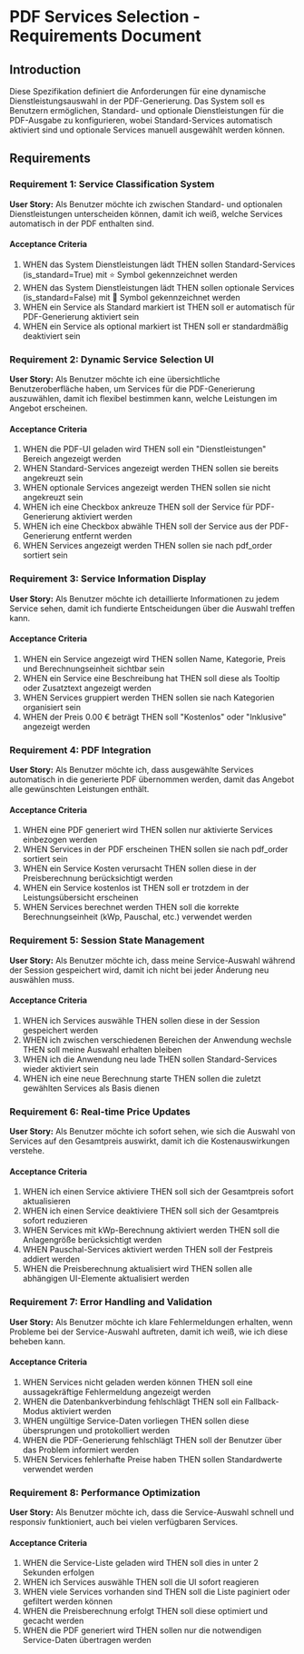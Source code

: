 # PDF Services Selection - Requirements Document

## Introduction

Diese Spezifikation definiert die Anforderungen für eine dynamische Dienstleistungsauswahl in der PDF-Generierung. Das System soll es Benutzern ermöglichen, Standard- und optionale Dienstleistungen für die PDF-Ausgabe zu konfigurieren, wobei Standard-Services automatisch aktiviert sind und optionale Services manuell ausgewählt werden können.

## Requirements

### Requirement 1: Service Classification System

**User Story:** Als Benutzer möchte ich zwischen Standard- und optionalen Dienstleistungen unterscheiden können, damit ich weiß, welche Services automatisch in der PDF enthalten sind.

#### Acceptance Criteria

1. WHEN das System Dienstleistungen lädt THEN sollen Standard-Services (is_standard=True) mit ⭐ Symbol gekennzeichnet werden
2. WHEN das System Dienstleistungen lädt THEN sollen optionale Services (is_standard=False) mit 🔧 Symbol gekennzeichnet werden
3. WHEN ein Service als Standard markiert ist THEN soll er automatisch für PDF-Generierung aktiviert sein
4. WHEN ein Service als optional markiert ist THEN soll er standardmäßig deaktiviert sein

### Requirement 2: Dynamic Service Selection UI

**User Story:** Als Benutzer möchte ich eine übersichtliche Benutzeroberfläche haben, um Services für die PDF-Generierung auszuwählen, damit ich flexibel bestimmen kann, welche Leistungen im Angebot erscheinen.

#### Acceptance Criteria

1. WHEN die PDF-UI geladen wird THEN soll ein "Dienstleistungen" Bereich angezeigt werden
2. WHEN Standard-Services angezeigt werden THEN sollen sie bereits angekreuzt sein
3. WHEN optionale Services angezeigt werden THEN sollen sie nicht angekreuzt sein
4. WHEN ich eine Checkbox ankreuze THEN soll der Service für PDF-Generierung aktiviert werden
5. WHEN ich eine Checkbox abwähle THEN soll der Service aus der PDF-Generierung entfernt werden
6. WHEN Services angezeigt werden THEN sollen sie nach pdf_order sortiert sein

### Requirement 3: Service Information Display

**User Story:** Als Benutzer möchte ich detaillierte Informationen zu jedem Service sehen, damit ich fundierte Entscheidungen über die Auswahl treffen kann.

#### Acceptance Criteria

1. WHEN ein Service angezeigt wird THEN sollen Name, Kategorie, Preis und Berechnungseinheit sichtbar sein
2. WHEN ein Service eine Beschreibung hat THEN soll diese als Tooltip oder Zusatztext angezeigt werden
3. WHEN Services gruppiert werden THEN sollen sie nach Kategorien organisiert sein
4. WHEN der Preis 0.00 € beträgt THEN soll "Kostenlos" oder "Inklusive" angezeigt werden

### Requirement 4: PDF Integration

**User Story:** Als Benutzer möchte ich, dass ausgewählte Services automatisch in die generierte PDF übernommen werden, damit das Angebot alle gewünschten Leistungen enthält.

#### Acceptance Criteria

1. WHEN eine PDF generiert wird THEN sollen nur aktivierte Services einbezogen werden
2. WHEN Services in der PDF erscheinen THEN sollen sie nach pdf_order sortiert sein
3. WHEN ein Service Kosten verursacht THEN sollen diese in der Preisberechnung berücksichtigt werden
4. WHEN ein Service kostenlos ist THEN soll er trotzdem in der Leistungsübersicht erscheinen
5. WHEN Services berechnet werden THEN soll die korrekte Berechnungseinheit (kWp, Pauschal, etc.) verwendet werden

### Requirement 5: Session State Management

**User Story:** Als Benutzer möchte ich, dass meine Service-Auswahl während der Session gespeichert wird, damit ich nicht bei jeder Änderung neu auswählen muss.

#### Acceptance Criteria

1. WHEN ich Services auswähle THEN sollen diese in der Session gespeichert werden
2. WHEN ich zwischen verschiedenen Bereichen der Anwendung wechsle THEN soll meine Auswahl erhalten bleiben
3. WHEN ich die Anwendung neu lade THEN sollen Standard-Services wieder aktiviert sein
4. WHEN ich eine neue Berechnung starte THEN sollen die zuletzt gewählten Services als Basis dienen

### Requirement 6: Real-time Price Updates

**User Story:** Als Benutzer möchte ich sofort sehen, wie sich die Auswahl von Services auf den Gesamtpreis auswirkt, damit ich die Kostenauswirkungen verstehe.

#### Acceptance Criteria

1. WHEN ich einen Service aktiviere THEN soll sich der Gesamtpreis sofort aktualisieren
2. WHEN ich einen Service deaktiviere THEN soll sich der Gesamtpreis sofort reduzieren
3. WHEN Services mit kWp-Berechnung aktiviert werden THEN soll die Anlagengröße berücksichtigt werden
4. WHEN Pauschal-Services aktiviert werden THEN soll der Festpreis addiert werden
5. WHEN die Preisberechnung aktualisiert wird THEN sollen alle abhängigen UI-Elemente aktualisiert werden

### Requirement 7: Error Handling and Validation

**User Story:** Als Benutzer möchte ich klare Fehlermeldungen erhalten, wenn Probleme bei der Service-Auswahl auftreten, damit ich weiß, wie ich diese beheben kann.

#### Acceptance Criteria

1. WHEN Services nicht geladen werden können THEN soll eine aussagekräftige Fehlermeldung angezeigt werden
2. WHEN die Datenbankverbindung fehlschlägt THEN soll ein Fallback-Modus aktiviert werden
3. WHEN ungültige Service-Daten vorliegen THEN sollen diese übersprungen und protokolliert werden
4. WHEN die PDF-Generierung fehlschlägt THEN soll der Benutzer über das Problem informiert werden
5. WHEN Services fehlerhafte Preise haben THEN sollen Standardwerte verwendet werden

### Requirement 8: Performance Optimization

**User Story:** Als Benutzer möchte ich, dass die Service-Auswahl schnell und responsiv funktioniert, auch bei vielen verfügbaren Services.

#### Acceptance Criteria

1. WHEN die Service-Liste geladen wird THEN soll dies in unter 2 Sekunden erfolgen
2. WHEN ich Services auswähle THEN soll die UI sofort reagieren
3. WHEN viele Services vorhanden sind THEN soll die Liste paginiert oder gefiltert werden können
4. WHEN die Preisberechnung erfolgt THEN soll diese optimiert und gecacht werden
5. WHEN die PDF generiert wird THEN sollen nur die notwendigen Service-Daten übertragen werden
